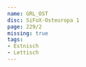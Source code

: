```yaml
---
name: GRL_OST
disc: SiFoX-Osteuropa 1
page: 229/2
missing: true
tags:
- Estnisch
- Lettisch
---
```

